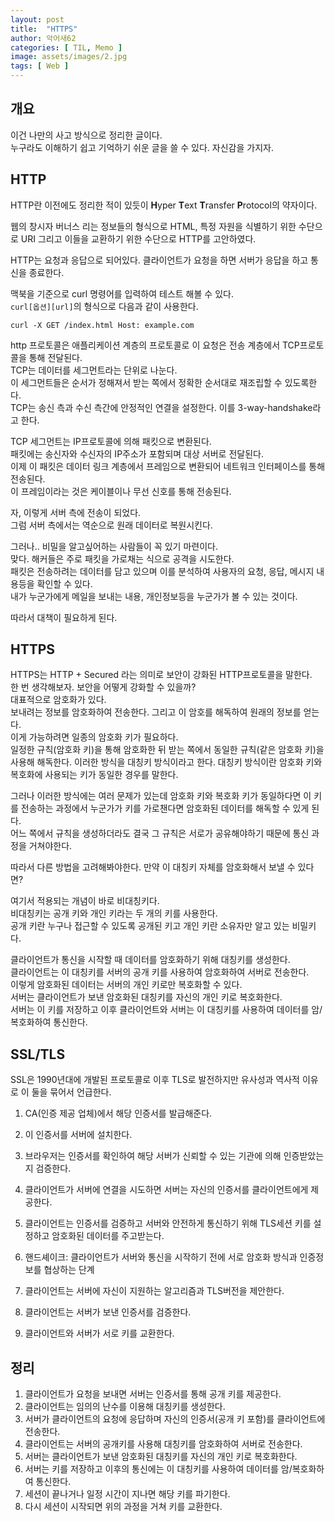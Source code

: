 ```yaml
---
layout: post
title:  "HTTPS"
author: 악어새62
categories: [ TIL, Memo ]
image: assets/images/2.jpg
tags: [ Web ]
---
```

## 개요

이건 나만의 사고 방식으로 정리한 글이다.  
누구라도 이해하기 쉽고 기억하기 쉬운 글을 쓸 수 있다.
자신감을 가지자.

## HTTP

HTTP란 이전에도 정리한 적이 있듯이 **H**yper **T**ext **T**ransfer **P**rotocol의 약자이다.

웹의 창시자 버너스 리는 정보들의 형식으로 HTML, 특정 자원을 식별하기 위한 수단으로 URI 그리고 이들을 교환하기 위한 수단으로 HTTP를 고안하였다.

HTTP는 요청과 응답으로 되어있다. 클라이언트가 요청을 하면 서버가 응답을 하고 통신을 종료한다.  

맥북을 기준으로 curl 명령어를 입력하여 테스트 해볼 수 있다.  
`curl[옵션][url]`의 형식으로 다음과 같이 사용한다.  
```
curl -X GET /index.html Host: example.com
```

http 프로토콜은 애플리케이션 계층의 프로토콜로 이 요청은 전송 계층에서 TCP프로토콜을 통해 전달된다.  
TCP는 데이터를 세그먼트라는 단위로 나눈다.  
이 세그먼트들은 순서가 정해져서 받는 쪽에서 정확한 순서대로 재조립할 수 있도록한다.  
TCP는 송신 측과 수신 측간에 안정적인 연결을 설정한다. 이를 3-way-handshake라고 한다.

TCP 세그먼트는 IP프로토콜에 의해 패킷으로 변환된다.  
패킷에는 송신자와 수신자의 IP주소가 포함되며 대상 서버로 전달된다.  
이제 이 패킷은 데이터 링크 계층에서 프레임으로 변환되어 네트워크 인터페이스를 통해 전송된다.  
이 프레임이라는 것은 케이블이나 무선 신호를 통해 전송된다.  

자, 이렇게 서버 측에 전송이 되었다.  
그럼 서버 측에서는 역순으로 원래 데이터로 복원시킨다.  

그러나.. 비밀을 알고싶어하는 사람들이 꼭 있기 마련이다.  
맞다. 해커들은 주로 패킷을 가로채는 식으로 공격을 시도한다.  
패킷은 전송하려는 데이터를 담고 있으며 이를 분석하여 사용자의 요청, 응답, 메시지 내용등을 확인할 수 있다.  
내가 누군가에게 메일을 보내는 내용, 개인정보등을 누군가가 볼 수 있는 것이다.

따라서 대책이 필요하게 된다.

## HTTPS

HTTPS는 HTTP + Secured 라는 의미로 보안이 강화된 HTTP프로토콜을 말한다.  
한 번 생각해보자. 보안을 어떻게 강화할 수 있을까?  
대표적으로 암호화가 있다.  
보내려는 정보를 암호화하여 전송한다. 그리고 이 암호를 해독하여 원래의 정보를 얻는다.  
이게 가능하려면 일종의 암호화 키가 필요하다.  
일정한 규칙(암호화 키)을 통해 암호화한 뒤 받는 쪽에서 동일한 규칙(같은 암호화 키)을 사용해 해독한다. 이러한 방식을 대칭키 방식이라고 한다. 대칭키 방식이란 암호화 키와 복호화에 사용되는 키가 동일한 경우를 말한다.

그러나 이러한 방식에는 여러 문제가 있는데 암호화 키와 복호화 키가 동일하다면 이 키를 전송하는 과정에서 누군가가 키를 가로챈다면 암호화된 데이터를 해독할 수 있게 된다.  
어느 쪽에서 규칙을 생성하더라도 결국 그 규칙은 서로가 공유해야하기 때문에 통신 과정을 거쳐야한다.  

따라서 다른 방법을 고려해봐야한다. 
만약 이 대칭키 자체를 암호화해서 보낼 수 있다면?

여기서 적용되는 개념이 바로 비대칭키다.  
비대칭키는 공개 키와 개인 키라는 두 개의 키를 사용한다.  
공개 키란 누구나 접근할 수 있도록 공개된 키고 개인 키란 소유자만 알고 있는 비밀키다.  

클라이언트가 통신을 시작할 때 데이터를 암호화하기 위해 대칭키를 생성한다.  
클라이언트는 이 대칭키를 서버의 공개 키를 사용하여 암호화하여 서버로 전송한다.  
이렇게 암호화된 데이터는 서버의 개인 키로만 복호화할 수 있다.  
서버는 클라이언트가 보낸 암호화된 대칭키를 자신의 개인 키로 복호화한다.  
서버는 이 키를 저장하고 이후 클라이언트와 서버는 이 대칭키를 사용하여 데이터를 암/복호화하여 통신한다.

## SSL/TLS

SSL은 1990년대에 개발된 프로토콜로 이후 TLS로 발전하지만 유사성과 역사적 이유로 이 둘을 묶어서 언급한다.  

1. CA(인증 제공 업체)에서 해당 인증서를 발급해준다.  
2. 이 인증서를 서버에 설치한다.    
3. 브라우저는 인증서를 확인하여 해당 서버가 신뢰할 수 있는 기관에 의해 인증받았는지 검증한다.
4. 클라이언트가 서버에 연결을 시도하면 서버는 자신의 인증서를 클라이언트에게 제공한다.
5. 클라이언트는 인증서를 검증하고 서버와 안전하게 통신하기 위해 TLS세션 키를 설정하고 암호화된 데이터를 주고받는다.

1. 핸드셰이크: 클라이언트가 서버와 통신을 시작하기 전에 서로 암호화 방식과 인증정보를 협상하는 단계
2. 클라이언트는 서버에 자신이 지원하는 알고리즘과 TLS버전을 제안한다.
3. 클라이언트는 서버가 보낸 인증서를 검증한다.
4. 클라이언트와 서버가 서로 키를 교환한다.

## 정리

1. 클라이언트가 요청을 보내면 서버는 인증서를 통해 공개 키를 제공한다.
2. 클라이언트는 임의의 난수를 이용해 대칭키를 생성한다.
3. 서버가 클라이언트의 요청에 응답하며 자신의 인증서(공개 키 포함)를 클라이언트에 전송한다.
4. 클라이언트는 서버의 공개키를 사용해 대칭키를 암호화하여 서버로 전송한다. 
5. 서버는 클라이언트가 보낸 암호화된 대칭키를 자신의 개인 키로 복호화한다.
6. 서버는 키를 저장하고 이후의 통신에는 이 대칭키를 사용하여 데이터를 암/복호화하여 통신한다.
7. 세션이 끝나거나 일정 시간이 지나면 해당 키를 파기한다.
8. 다시 세션이 시작되면 위의 과정을 거쳐 키를 교환한다.